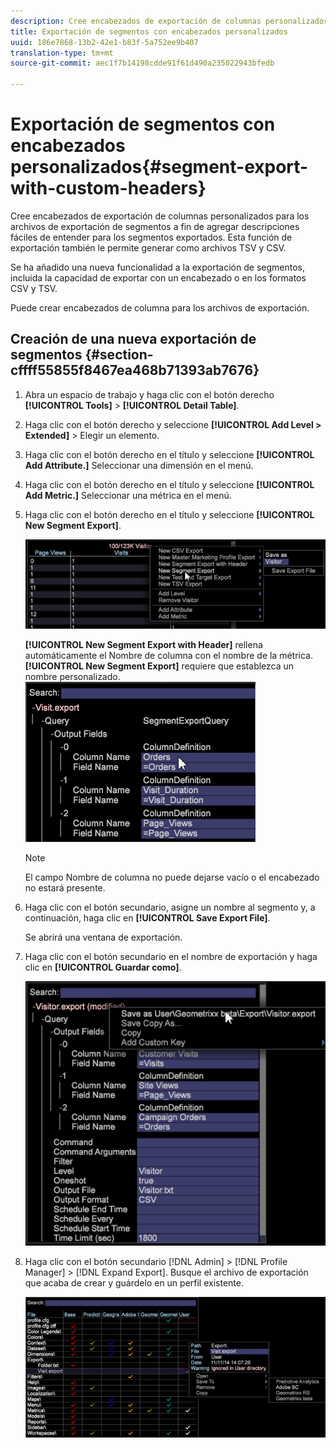 ```yaml
---
description: Cree encabezados de exportación de columnas personalizados para los archivos de exportación de segmentos a fin de agregar descripciones fáciles de entender para los segmentos exportados. Esta función de exportación también le permite generar como archivos TSV y CSV.
title: Exportación de segmentos con encabezados personalizados
uuid: 186e7868-13b2-42e1-b83f-5a752ee9b407
translation-type: tm+mt
source-git-commit: aec1f7b14198cdde91f61d490a235022943bfedb

---
```



# Exportación de segmentos con encabezados personalizados{#segment-export-with-custom-headers}

Cree encabezados de exportación de columnas personalizados para los archivos de exportación de segmentos a fin de agregar descripciones fáciles de entender para los segmentos exportados. Esta función de exportación también le permite generar como archivos TSV y CSV.

Se ha añadido una nueva funcionalidad a la exportación de segmentos, incluida la capacidad de exportar con un encabezado o en los formatos CSV y TSV.

Puede crear encabezados de columna para los archivos de exportación.

## Creación de una nueva exportación de segmentos {#section-cffff55855f8467ea468b71393ab7676}

1. Abra un espacio de trabajo y haga clic con el botón derecho **[!UICONTROL Tools]** > **[!UICONTROL Detail Table]**.

1. Haga clic con el botón derecho y seleccione **[!UICONTROL Add Level > Extended]** > Elegir un elemento.
1. Haga clic con el botón derecho en el título y seleccione **[!UICONTROL Add Attribute.]** Seleccionar una dimensión en el menú.

1. Haga clic con el botón derecho en el título y seleccione **[!UICONTROL Add Metric.]** Seleccionar una métrica en el menú.

1. Haga clic con el botón derecho en el título y seleccione **[!UICONTROL New Segment Export]**.

   ![](assets/segment_export_headers.png)

   **[!UICONTROL New Segment Export with Header]** rellena automáticamente el Nombre de columna con el nombre de la métrica. **[!UICONTROL New Segment Export]** requiere que establezca un nombre personalizado. ![](assets/segment_export_with_headers.png)

   >[!NOTE]
   >
   >El campo Nombre de columna no puede dejarse vacío o el encabezado no estará presente.

1. Haga clic con el botón secundario, asigne un nombre al segmento y, a continuación, haga clic en **[!UICONTROL Save Export File]**.

   Se abrirá una ventana de exportación.

1. Haga clic con el botón secundario en el nombre de exportación y haga clic en **[!UICONTROL Guardar como<export filename>]**.

   ![](assets/segment_export_headers_7.png)

1. Haga clic con el botón secundario [!DNL Admin] > [!DNL Profile Manager] > [!DNL Expand Export]. Busque el archivo de exportación que acaba de crear y guárdelo en un perfil existente.

   ![](assets/segment_export_headers_8.png)

